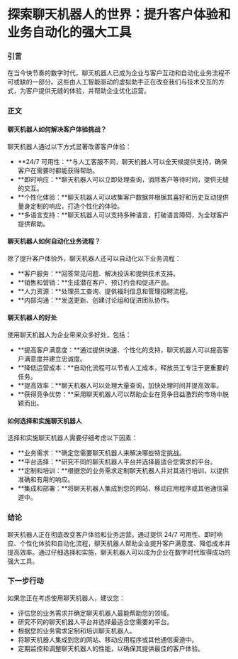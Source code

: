 # 探索聊天机器人的世界：提升客户体验和业务自动化的强大工具

### 引言

在当今快节奏的数字时代，聊天机器人已成为企业与客户互动和自动化业务流程不可或缺的一部分。这些由人工智能驱动的虚拟助手正在改变我们与技术交互的方式，为客户提供无缝的体验，并帮助企业优化运营。

### 正文

#### 聊天机器人如何解决客户体验挑战？

聊天机器人通过以下方式显著改善客户体验：

- **24/7 可用性：**与人工客服不同，聊天机器人可以全天候提供支持，确保客户在需要时都能获得帮助。
- **即时响应：**聊天机器人可以立即处理查询，消除客户等待时间，提供无缝的交互。
- **个性化体验：**聊天机器人可以收集客户数据并根据其喜好和历史互动提供量身定制的响应，打造个性化的体验。
- **多语言支持：**聊天机器人可以支持多种语言，打破语言障碍，为全球客户提供帮助。

#### 聊天机器人如何自动化业务流程？

除了提升客户体验外，聊天机器人还可以自动化以下业务流程：

- **客户服务：**回答常见问题、解决投诉和提供技术支持。
- **销售和营销：**生成潜在客户、预订约会和促进产品。
- **人力资源：**处理员工查询、提供福利信息和管理招聘流程。
- **内部沟通：**发送更新、创建讨论组和促进团队协作。

#### 聊天机器人的好处

使用聊天机器人为企业带来众多好处，包括：

- **提高客户满意度：**通过提供快速、个性化的支持，聊天机器人可以提高客户满意度并建立忠诚度。
- **降低运营成本：**自动化流程可以节省人工成本，释放员工专注于更重要的任务。
- **提高效率：**聊天机器人可以处理大量查询，加快处理时间并提高效率。
- **获得竞争优势：**采用聊天机器人可以帮助企业在竞争日益激烈的市场中脱颖而出。

#### 如何选择和实施聊天机器人

选择和实施聊天机器人需要仔细考虑以下因素：

- **业务需求：**确定您需要聊天机器人来解决哪些特定挑战。
- **平台选择：**研究不同的聊天机器人平台并选择最适合您需求的平台。
- **定制和培训：**根据您的业务需求定制聊天机器人并对其进行培训，以提供准确和有用的响应。
- **集成和部署：**将聊天机器人集成到您的网站、移动应用程序或其他通信渠道中。

### 结论

聊天机器人正在彻底改变客户体验和业务运营。通过提供 24/7 可用性、即时响应、个性化体验和自动化流程，聊天机器人帮助企业提升客户满意度、降低成本并提高效率。通过仔细选择和实施，聊天机器人可以成为企业在数字时代取得成功的强大工具。

### 下一步行动

如果您正在考虑使用聊天机器人，建议您：

- 评估您的业务需求并确定聊天机器人最能帮助您的领域。
- 研究不同的聊天机器人平台并选择最适合您需要的平台。
- 根据您的业务需求定制和培训聊天机器人。
- 将聊天机器人集成到您的网站、移动应用程序或其他通信渠道中。
- 定期监控和调整聊天机器人的性能，以确保其提供最佳的客户体验。
